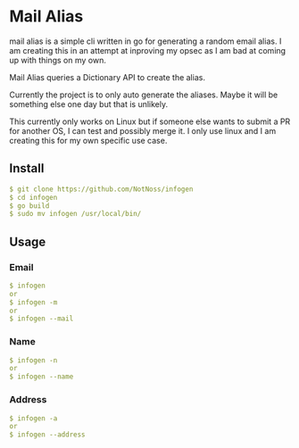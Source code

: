 # Mail Alias
mail alias is a simple cli written in go for generating a random email alias. I am creating this in an attempt at inproving my opsec as I am bad at coming up with things on my own.

Mail Alias queries a Dictionary API to create the alias.

Currently the project is to only auto generate the aliases. Maybe it will be something else one day but that is unlikely.

This currently only works on Linux but if someone else wants to submit a PR for another OS, I can test and possibly merge it. I only use linux and I am creating this for my own specific use case.

## Install
```yaml
$ git clone https://github.com/NotNoss/infogen
$ cd infogen
$ go build
$ sudo mv infogen /usr/local/bin/
```

## Usage

### Email
```yaml
$ infogen
or
$ infogen -m
or
$ infogen --mail
```

### Name
```yaml
$ infogen -n
or
$ infogen --name
```

### Address
```yaml
$ infogen -a
or
$ infogen --address
```
